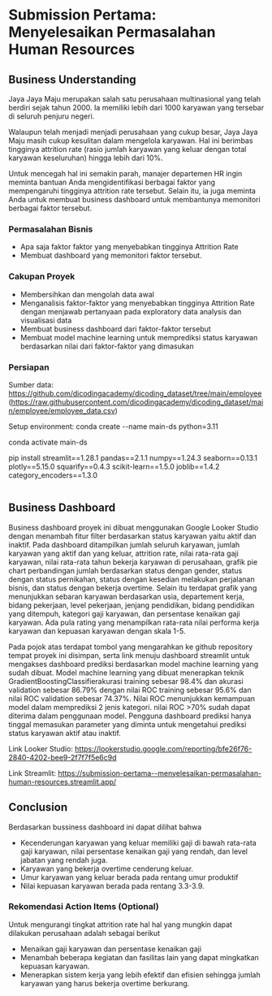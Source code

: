 # Submission Pertama: Menyelesaikan Permasalahan Human Resources

## Business Understanding

Jaya Jaya Maju merupakan salah satu perusahaan multinasional yang telah berdiri sejak tahun 2000. Ia memiliki lebih dari 1000 karyawan yang tersebar di seluruh penjuru negeri. 

Walaupun telah menjadi menjadi perusahaan yang cukup besar, Jaya Jaya Maju masih cukup kesulitan dalam mengelola karyawan. Hal ini berimbas tingginya attrition rate (rasio jumlah karyawan yang keluar dengan total karyawan keseluruhan) hingga lebih dari 10%.

Untuk mencegah hal ini semakin parah, manajer departemen HR ingin meminta bantuan Anda mengidentifikasi berbagai faktor yang mempengaruhi tingginya attrition rate tersebut. Selain itu, ia juga meminta Anda untuk membuat business dashboard untuk membantunya memonitori berbagai faktor tersebut.

### Permasalahan Bisnis

- Apa saja faktor faktor yang menyebabkan tingginya Attrition Rate
- Membuat dashboard yang memonitori faktor tersebut.

### Cakupan Proyek

- Membersihkan dan mengolah data awal
- Menganalisis faktor-faktor yang menyebabkan tingginya Attrition Rate dengan menjawab pertanyaan pada exploratory data analysis dan visualisasi data
- Membuat business dashboard dari faktor-faktor tersebut
- Membuat model machine learning untuk memprediksi status karyawan berdasarkan nilai dari faktor-faktor yang dimasukan

### Persiapan

Sumber data: https://github.com/dicodingacademy/dicoding_dataset/tree/main/employee (https://raw.githubusercontent.com/dicodingacademy/dicoding_dataset/main/employee/employee_data.csv)

Setup environment: 
conda create --name main-ds python=3.11

conda activate main-ds

pip install streamlit==1.28.1 pandas==2.1.1 numpy==1.24.3 seaborn==0.13.1 plotly==5.15.0 squarify==0.4.3 scikit-learn==1.5.0 joblib==1.4.2 category_encoders==1.3.0

```

```

## Business Dashboard

Business dashboard proyek ini dibuat menggunakan Google Looker Studio dengan menambah fitur filter berdasarkan status karyawan yaitu aktif dan inaktif. Pada dashboard ditampilkan jumlah seluruh karyawan, jumlah karyawan yang aktif dan yang keluar, attrition rate, nilai rata-rata gaji karyawan, nilai rata-rata tahun bekerja karyawan di perusahaan, grafik pie chart perbandingan jumlah berdasarkan status dengan gender, status dengan status pernikahan, status dengan kesedian melakukan perjalanan bisnis, dan status dengan bekerja overtime. Selain itu terdapat grafik yang menunjukkan sebaran karyawan berdasarkan usia, departement kerja, bidang pekerjaan, level pekerjaan, jenjang pendidikan, bidang pendidikan yang ditempuh, kategori gaji karyawan, dan persentase kenaikan gaji karyawan. Ada pula rating yang menampilkan rata-rata nilai performa kerja karyawan dan kepuasan karyawan dengan skala 1-5. 

Pada pojok atas terdapat tombol yang mengarahkan ke github repository tempat proyek ini disimpan, serta link menuju dashboard streamlit untuk mengakses dashboard prediksi berdasarkan model machine learning yang sudah dibuat. Model machine learning yang dibuat menerapkan teknik GradientBoostingClassifierakurasi training sebesar 98.4% dan akurasi validation sebesar 86.79% dengan nilai ROC training sebesar 95.6% dan nilai ROC validation sebesar 74.37%. Nilai ROC menunjukkan kemampuan model dalam memprediksi 2 jenis kategori. nilai ROC >70% sudah dapat diterima dalam penggunaan model. Pengguna dashboard prediksi hanya tinggal memasukan parameter yang diminta untuk mengetahui prediksi status karyawan aktif atau inaktif.

Link Looker Studio: https://lookerstudio.google.com/reporting/bfe26f76-2840-4202-bee9-2f7f7f5e6c9d

Link Streamlit: https://submission-pertama--menyelesaikan-permasalahan-human-resources.streamlit.app/

## Conclusion

Berdasarkan bussiness dashboard ini dapat dilihat bahwa
- Kecenderungan karyawan yang keluar memiliki gaji di bawah rata-rata gaji karyawan, nilai persentase kenaikan gaji yang rendah, dan level jabatan yang rendah juga.
- Karyawan yang bekerja overtime cenderung keluar.
- Umur karyawan yang keluar berada pada rentang umur produktif
- Nilai kepuasan karyawan berada pada rentang 3.3-3.9.

### Rekomendasi Action Items (Optional)

Untuk mengurangi tingkat attrition rate hal hal yang mungkin dapat dilakukan perusahaan adalah sebagai berikut
- Menaikan gaji karyawan dan persentase kenaikan gaji 
- Menambah beberapa kegiatan dan fasilitas lain yang dapat mingkatkan kepuasan karyawan.
- Menerapkan sistem kerja yang lebih efektif dan efisien sehingga jumlah karyawan yang harus bekerja overtime berkurang.
